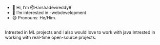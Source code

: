 - 👋 Hi, I’m @Harshadevireddy8
- 👀 I’m interested in -webdevelopment
- 😄 Pronouns: He/Him.
  
<br>Intrested in ML projects and I also would love to work with java.Intrested in working with real-time open-source projects.

<!---
Harshadevireddy8/Harshadevireddy8 is a ✨ special ✨ repository because its `README.md` (this file) appears on your GitHub profile.
You can click the Preview link to take a look at your changes.
--->
